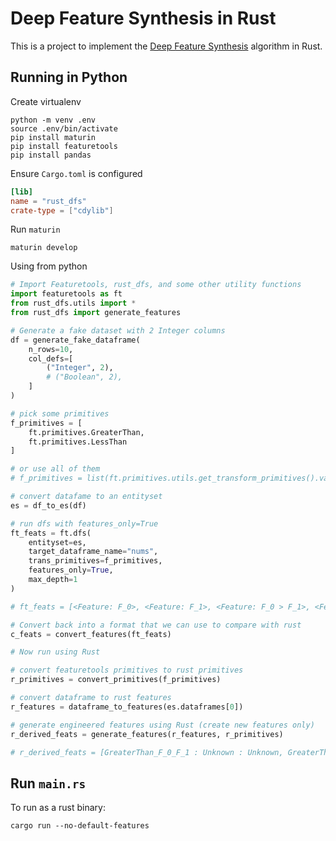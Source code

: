 # Deep Feature Synthesis in Rust

This is a project to implement the [Deep Feature Synthesis](https://github.com/alteryx/featuretools/blob/main/featuretools/synthesis/dfs.py) algorithm in Rust.

## Running in Python

Create virtualenv
```
python -m venv .env
source .env/bin/activate
pip install maturin
pip install featuretools
pip install pandas
```

Ensure `Cargo.toml` is configured

```toml
[lib]
name = "rust_dfs"
crate-type = ["cdylib"]
```

Run `maturin`

```
maturin develop
```

Using from python

```python
# Import Featuretools, rust_dfs, and some other utility functions
import featuretools as ft
from rust_dfs.utils import *
from rust_dfs import generate_features

# Generate a fake dataset with 2 Integer columns
df = generate_fake_dataframe(
    n_rows=10,
    col_defs=[
        ("Integer", 2),
        # ("Boolean", 2),
    ]
)

# pick some primitives
f_primitives = [
    ft.primitives.GreaterThan,
    ft.primitives.LessThan
]

# or use all of them
# f_primitives = list(ft.primitives.utils.get_transform_primitives().values())

# convert datafame to an entityset
es = df_to_es(df)

# run dfs with features_only=True
ft_feats = ft.dfs(
    entityset=es, 
    target_dataframe_name="nums", 
    trans_primitives=f_primitives, 
    features_only=True,
    max_depth=1
)

# ft_feats = [<Feature: F_0>, <Feature: F_1>, <Feature: F_0 > F_1>, <Feature: F_1 > F_0>]

# Convert back into a format that we can use to compare with rust
c_feats = convert_features(ft_feats)

# Now run using Rust

# convert featuretools primitives to rust primitives
r_primitives = convert_primitives(f_primitives)

# convert dataframe to rust features
r_features = dataframe_to_features(es.dataframes[0])

# generate engineered features using Rust (create new features only)
r_derived_feats = generate_features(r_features, r_primitives)

# r_derived_feats = [GreaterThan_F_0_F_1 : Unknown : Unknown, GreaterThan_F_1_F_0 : Unknown : Unknown]
```

## Run `main.rs`

To run as a rust binary:

```
cargo run --no-default-features
```